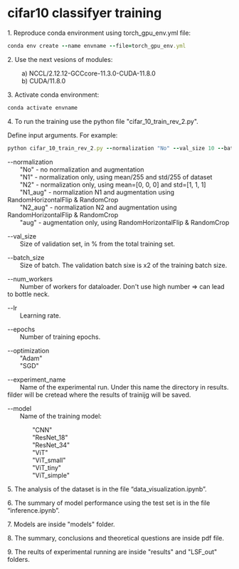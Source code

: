 # cifar10 classifyer training

1\. Reproduce conda environment using torch_gpu_env.yml file:

```ruby
conda env create --name envname --file=torch_gpu_env.yml
```

2\. Use the next vesions of modules:    
     
&emsp;&emsp;  a) NCCL/2.12.12-GCCcore-11.3.0-CUDA-11.8.0  
&emsp;&emsp;  b) CUDA/11.8.0

3\. Activate conda environment:
```ruby
conda activate envname
```

4\. To run the training use the python file "cifar_10_train_rev_2.py".   

Define input arguments.
For example:

```ruby
python cifar_10_train_rev_2.py --normalization "No" --val_size 10 --batch_size 128 --num_workers 4 --lr 0.001 --epochs 100 --optimization "Adam" --experiment_name "CNN_No_run_1" --model "CNN"
```

 --normalization  
&emsp;&emsp;"No" - no normalization and augmentation  
&emsp;&emsp;"N1" - normalization only, using mean/255 and std/255 of dataset   
&emsp;&emsp;"N2" - normalization only, using mean=[0, 0, 0] and std=[1, 1, 1]   
&emsp;&emsp;"N1_aug" - normalization N1 and augmentation using RandomHorizontalFlip & RandomCrop  
&emsp;&emsp;"N2_aug" - normalization N2 and augmentation using RandomHorizontalFlip & RandomCrop  
&emsp;&emsp;"aug" - augmentation only, using RandomHorizontalFlip & RandomCrop  

--val_size    
&emsp;&emsp;Size of validation set, in % from the total training set.

--batch_size  
&emsp;&emsp;Size of batch. The validation batch sixe is x2 of the training batch size.

--num_workers  
&emsp;&emsp;Number of workers for dataloader. Don't use high number => can lead to bottle neck.

--lr  
&emsp;&emsp;Learning rate.

--epochs  
&emsp;&emsp;Number of training epochs.

--optimization  
&emsp;&emsp;"Adam"  
&emsp;&emsp;"SGD"  

--experiment_name  
&emsp;&emsp;Name of the experimental run. Under this name the directory in results. 
filder will be cretead where the results of trainijg will be saved.  

--model   
&emsp;&emsp;Name of the training model: 

&emsp;&emsp;&emsp;&emsp;"CNN"  
&emsp;&emsp;&emsp;&emsp;"ResNet_18"  
&emsp;&emsp;&emsp;&emsp;"ResNet_34"  
&emsp;&emsp;&emsp;&emsp;"ViT"   
&emsp;&emsp;&emsp;&emsp;"ViT_small"  
&emsp;&emsp;&emsp;&emsp;"ViT_tiny"  
&emsp;&emsp;&emsp;&emsp;"ViT_simple"  

5\. The analysis of the dataset is in the file “data_visualization.ipynb”.  

6\. The summary of model performance using the test set is in the file “inference.ipynb”.  

7\. Models are inside "models" folder.

8\. The summary, conclusions and theoretical questions are inside pdf file.

9\. The reults of experimental running are inside "results" and "LSF_out" folders. 

